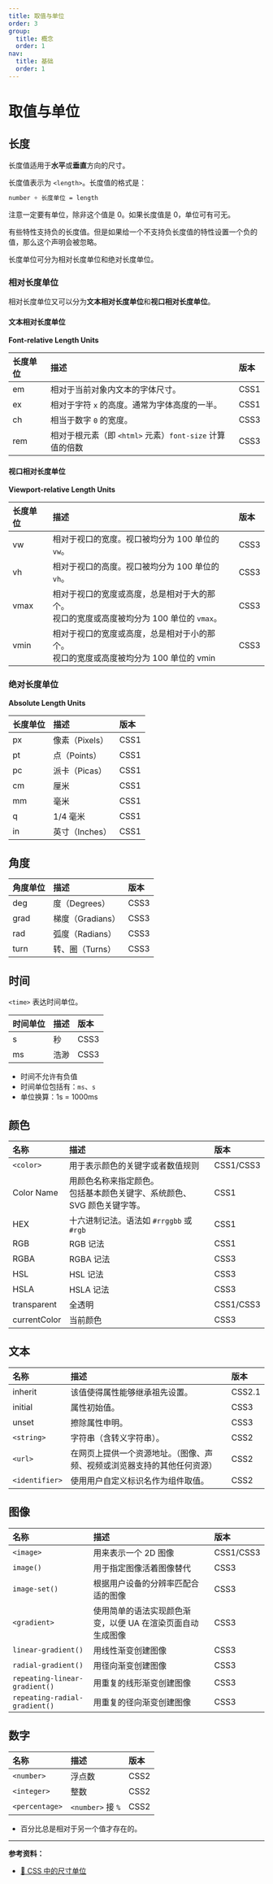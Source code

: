 ```yaml
---
title: 取值与单位
order: 3
group:
  title: 概念
  order: 1
nav:
  title: 基础
  order: 1
---
```


# 取值与单位

## 长度

长度值适用于**水平**或**垂直**方向的尺寸。

长度值表示为 `<length>`。长度值的格式是：

```css
number + 长度单位 = length
```

注意一定要有单位，除非这个值是 0。如果长度值是 0，单位可有可无。

有些特性支持负的长度值。但是如果给一个不支持负长度值的特性设置一个负的值，那么这个声明会被忽略。

长度单位可分为相对长度单位和绝对长度单位。

### 相对长度单位

相对长度单位又可以分为**文本相对长度单位**和**视口相对长度单位**。

#### 文本相对长度单位

**Font-relative Length Units**

| 长度单位 | 描述                                                     | 版本 |
| :------- | :------------------------------------------------------- | :--- |
| em       | 相对于当前对象内文本的字体尺寸。                         | CSS1 |
| ex       | 相对于字符 `x` 的高度。通常为字体高度的一半。            | CSS1 |
| ch       | 相当于数字 `0` 的宽度。                                  | CSS3 |
| rem      | 相对于根元素（即 `<html>` 元素）`font-size` 计算值的倍数 | CSS3 |

#### 视口相对长度单位

**Viewport-relative Length Units**

| 长度单位 | 描述                                                                                          | 版本 |
| :------- | :-------------------------------------------------------------------------------------------- | :--- |
| vw       | 相对于视口的宽度。视口被均分为 100 单位的 `vw`。                                              | CSS3 |
| vh       | 相对于视口的高度。视口被均分为 100 单位的 `vh`。                                              | CSS3 |
| vmax     | 相对于视口的宽度或高度，总是相对于大的那个。<br/>视口的宽度或高度被均分为 100 单位的 `vmax`。 | CSS3 |
| vmin     | 相对于视口的宽度或高度，总是相对于小的那个。<br/>视口的宽度或高度被均分为 100 单位的 vmin     | CSS3 |

### 绝对长度单位

**Absolute Length Units**

| 长度单位 | 描述           | 版本 |
| :------- | :------------- | :--- |
| px       | 像素（Pixels） | CSS1 |
| pt       | 点（Points）   | CSS1 |
| pc       | 派卡（Picas）  | CSS1 |
| cm       | 厘米           | CSS1 |
| mm       | 毫米           | CSS1 |
| q        | 1/4 毫米       | CSS1 |
| in       | 英寸（Inches） | CSS1 |

## 角度

| 角度单位 | 描述             | 版本 |
| :------- | :--------------- | :--- |
| deg      | 度（Degrees）    | CSS3 |
| grad     | 梯度（Gradians） | CSS3 |
| rad      | 弧度（Radians）  | CSS3 |
| turn     | 转、圈（Turns）  | CSS3 |

## 时间

`<time>` 表达时间单位。

| 时间单位 | 描述 | 版本 |
| :------- | :--- | :--- |
| s        | 秒   | CSS3 |
| ms       | 浩渺 | CSS3 |

- 时间不允许有负值
- 时间单位包括有：`ms`、`s`
- 单位换算：1s = 1000ms

## 颜色

| 名称         | 描述                                                                        | 版本      |
| :----------- | :-------------------------------------------------------------------------- | :-------- |
| `<color>`    | 用于表示颜色的关键字或者数值规则                                            | CSS1/CSS3 |
| Color Name   | 用颜色名称来指定颜色。<br/>包括基本颜色关键字、系统颜色、SVG 颜色关键字等。 | CSS1      |
| HEX          | 十六进制记法。语法如 `#rrggbb` 或 `#rgb`                                    | CSS1      |
| RGB          | RGB 记法                                                                    | CSS1      |
| RGBA         | RGBA 记法                                                                   | CSS3      |
| HSL          | HSL 记法                                                                    | CSS3      |
| HSLA         | HSLA 记法                                                                   | CSS3      |
| transparent  | 全透明                                                                      | CSS1/CSS3 |
| currentColor | 当前颜色                                                                    | CSS3      |

## 文本

| 名称           | 描述                                                                     | 版本   |
| :------------- | :----------------------------------------------------------------------- | :----- |
| inherit        | 该值使得属性能够继承祖先设置。                                           | CSS2.1 |
| initial        | 属性初始值。                                                             | CSS3   |
| unset          | 擦除属性申明。                                                           | CSS3   |
| `<string>`     | 字符串（含转义字符串）。                                                 | CSS2   |
| `<url>`        | 在网页上提供一个资源地址。（图像、声频、视频或浏览器支持的其他任何资源） | CSS2   |
| `<identifier>` | 使用用户自定义标识名作为组件取值。                                       | CSS2   |

## 图像

| 名称                          | 描述                                                       | 版本      |
| :---------------------------- | :--------------------------------------------------------- | :-------- |
| `<image>`                     | 用来表示一个 2D 图像                                       | CSS1/CSS3 |
| `image()`                     | 用于指定图像活着图像替代                                   | CSS3      |
| `image-set()`                 | 根据用户设备的分辨率匹配合适的图像                         | CSS3      |
| `<gradient>`                  | 使用简单的语法实现颜色渐变，以便 UA 在渲染页面自动生成图像 | CSS3      |
| `linear-gradient()`           | 用线性渐变创建图像                                         | CSS3      |
| `radial-gradient()`           | 用径向渐变创建图像                                         | CSS3      |
| `repeating-linear-gradient()` | 用重复的线形渐变创建图像                                   | CSS3      |
| `repeating-radial-gradient()` | 用重复的径向渐变创建图像                                   | CSS3      |

## 数字

| 名称           | 描述              | 版本 |
| :------------- | :---------------- | :--- |
| `<number>`     | 浮点数            | CSS2 |
| `<integer>`    | 整数              | CSS2 |
| `<percentage>` | `<number>` 接 `%` | CSS2 |

- 百分比总是相对于另一个值才存在的。

---

**参考资料：**

- [📝 CSS 中的尺寸单位](https://juejin.im/post/594589fc8d6d81cc72e1ca66)
